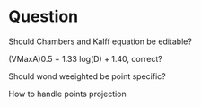 # Question

Should Chambers and Kalff equation be editable?

(VMaxA)0.5 = 1.33 log(D) + 1.40, correct?

Should wond weeighted be point specific? 


How to handle points projection